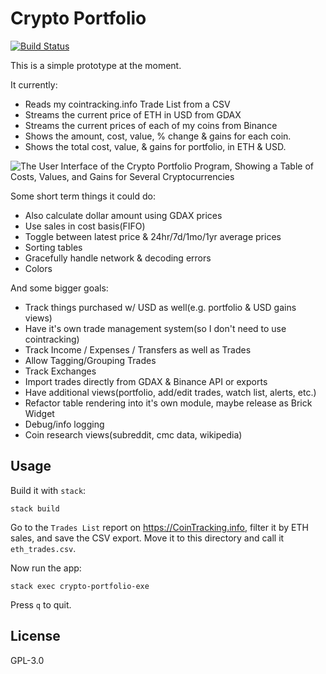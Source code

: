 # Crypto Portfolio

[![Build Status](https://travis-ci.org/prikhi/crypto-portfolio.svg?branch=master)](https://travis-ci.org/prikhi/crypto-portfolio)

This is a simple prototype at the moment.

It currently:

* Reads my cointracking.info Trade List from a CSV
* Streams the current price of ETH in USD from GDAX
* Streams the current prices of each of my coins from Binance
* Shows the amount, cost, value, % change & gains for each coin.
* Shows the total cost, value, & gains for portfolio, in ETH & USD.

![The User Interface of the Crypto Portfolio Program, Showing a Table of Costs, Values, and Gains for Several Cryptocurrencies](http://bugs.sleepanarchy.com/projects/crypto-portfolio/repository/revisions/master/entry/screenshot.png "KSP Automation Screenshot")


Some short term things it could do:

* Also calculate dollar amount using GDAX prices
* Use sales in cost basis(FIFO)
* Toggle between latest price & 24hr/7d/1mo/1yr average prices
* Sorting tables
* Gracefully handle network & decoding errors
* Colors

And some bigger goals:

* Track things purchased w/ USD as well(e.g. portfolio & USD gains views)
* Have it's own trade management system(so I don't need to use cointracking)
* Track Income / Expenses / Transfers as well as Trades
* Allow Tagging/Grouping Trades
* Track Exchanges
* Import trades directly from GDAX & Binance API or exports
* Have additional views(portfolio, add/edit trades, watch list, alerts, etc.)
* Refactor table rendering into it's own module, maybe release as Brick Widget
* Debug/info logging
* Coin research views(subreddit, cmc data, wikipedia)


## Usage

Build it with `stack`:

    stack build

Go to the `Trades List` report on https://CoinTracking.info, filter it by ETH
sales, and save the CSV export. Move it to this directory and call it
`eth_trades.csv`.

Now run the app:

    stack exec crypto-portfolio-exe

Press `q` to quit.


## License

GPL-3.0
